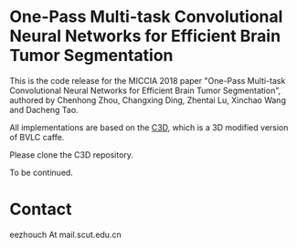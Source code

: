 # One-Pass Multi-task Convolutional Neural Networks for Efficient Brain Tumor Segmentation

This is the code release for the MICCIA 2018 paper "One-Pass Multi-task Convolutional Neural Networks for Efficient Brain Tumor Segmentation", authored by Chenhong Zhou, Changxing Ding, Zhentai Lu, Xinchao Wang and Dacheng Tao.


All implementations are based on the [C3D](https://github.com/facebook/C3D), which is a 3D modified version of BVLC caffe.

Please clone the C3D repository.


To be continued.


# Contact

eezhouch At mail.scut.edu.cn








